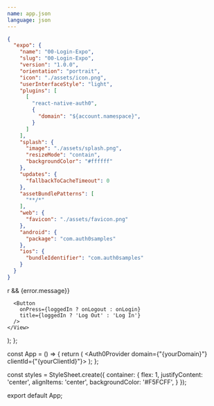 ```yaml
---
name: app.json
language: json
---
```

    
```json
{
  "expo": {
    "name": "00-Login-Expo",
    "slug": "00-Login-Expo",
    "version": "1.0.0",
    "orientation": "portrait",
    "icon": "./assets/icon.png",
    "userInterfaceStyle": "light",
    "plugins": [
      [
        "react-native-auth0",
        {
          "domain": "${account.namespace}",
        }
      ]
    ],
    "splash": {
      "image": "./assets/splash.png",
      "resizeMode": "contain",
      "backgroundColor": "#ffffff"
    },
    "updates": {
      "fallbackToCacheTimeout": 0
    },
    "assetBundlePatterns": [
      "**/*"
    ],
    "web": {
      "favicon": "./assets/favicon.png"
    },
    "android": {
      "package": "com.auth0samples"
    },
    "ios": {
      "bundleIdentifier": "com.auth0samples"
    }
  }
}
```
r && <Text>{error.message}</Text>}

      <Button
        onPress={loggedIn ? onLogout : onLogin}
        title={loggedIn ? 'Log Out' : 'Log In'}
      />
    </View>
  );
};

const App = () => {
  return (
    <Auth0Provider domain={"{yourDomain}"} clientId={"{yourClientId}"}>
      <Home />
    </Auth0Provider>
  );
};

const styles = StyleSheet.create({
  container: {
    flex: 1,
    justifyContent: 'center',
    alignItems: 'center',
    backgroundColor: '#F5FCFF',
  }
});

export default App;
```
